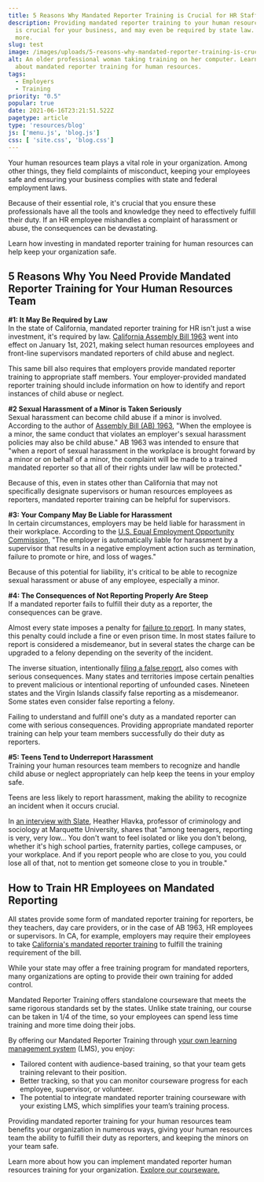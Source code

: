 ```yaml
---
title: 5 Reasons Why Mandated Reporter Training is Crucial for HR Staff
description: Providing mandated reporter training to your human resources team
  is crucial for your business, and may even be required by state law. Learn
  more.
slug: test
image: /images/uploads/5-reasons-why-mandated-reporter-training-is-crucial-for-hr-staff1.webp
alt: An older professional woman taking training on her computer. Learn more
  about mandated reporter training for human resources.
tags:
  - Employers
  - Training
priority: "0.5"
popular: true
date: 2021-06-16T23:21:51.522Z
pagetype: article
type: 'resources/blog'
js: ['menu.js', 'blog.js']
css: [ 'site.css', 'blog.css']
---
```

Your human resources team plays a vital role in your organization. Among other things, they field complaints of misconduct, keeping your employees safe and ensuring your business complies with state and federal employment laws.

Because of their essential role, it's crucial that you ensure these professionals have all the tools and knowledge they need to effectively fulfill their duty. If an HR employee mishandles a complaint of harassment or abuse, the consequences can be devastating.

Learn how investing in mandated reporter training for human resources can help keep your organization safe.

## 5 Reasons Why You Need Provide Mandated Reporter Training for Your Human Resources Team

**\#1: It May Be Required by Law**\
In the state of California, mandated reporter training for HR isn't just a wise investment, it's required by law. [California Assembly Bill 1963](https://mandatedreportertraining.com/blog/how-changes-to-california-mandated-reporter-law-impact-employers) went into effect on January 1st, 2021, making select human resources employees and front-line supervisors mandated reporters of child abuse and neglect.

This same bill also requires that employers provide mandated reporter training to appropriate staff members. Your employer-provided mandated reporter training should include information on how to identify and report instances of child abuse or neglect.

**\#2 Sexual Harassment of a Minor is Taken Seriously**\
Sexual harassment can become child abuse if a minor is involved. According to the author of [Assembly Bill (AB) 1963](https://leginfo.legislature.ca.gov/faces/billTextClient.xhtml?bill_id=201920200AB1963), "When the employee is a minor, the same conduct that violates an employer's sexual harassment policies may also be child abuse." AB 1963 was intended to ensure that "when a report of sexual harassment in the workplace is brought forward by a minor or on behalf of a minor, the complaint will be made to a trained mandated reporter so that all of their rights under law will be protected."

Because of this, even in states other than California that may not specifically designate supervisors or human resources employees as reporters, mandated reporter training can be helpful for supervisors.

**\#3: Your Company May Be Liable for Harassment**\
In certain circumstances, employers may be held liable for harassment in their workplace. According to the [U.S. Equal Employment Opportunity Commission](https://www.eeoc.gov/harassment), "The employer is automatically liable for harassment by a supervisor that results in a negative employment action such as termination, failure to promote or hire, and loss of wages."

Because of this potential for liability, it's critical to be able to recognize sexual harassment or abuse of any employee, especially a minor.

**\#4: The Consequences of Not Reporting Properly Are Steep**\
If a mandated reporter fails to fulfill their duty as a reporter, the consequences can be grave.

Almost every state imposes a penalty for [failure to report](https://mandatedreporter.com/blog/the-serious-consequences-of-failure-to-report-child-abuse). In many states, this penalty could include a fine or even prison time. In most states failure to report is considered a misdemeanor, but in several states the charge can be upgraded to a felony depending on the severity of the incident.

The inverse situation, intentionally [filing a false report](https://www.childwelfare.gov/pubPDFs/report.pdf), also comes with serious consequences. Many states and territories impose certain penalties to prevent malicious or intentional reporting of unfounded cases. Nineteen states and the Virgin Islands classify false reporting as a misdemeanor. Some states even consider false reporting a felony.

Failing to understand and fulfill one's duty as a mandated reporter can come with serious consequences. Providing appropriate mandated reporter training can help your team members successfully do their duty as reporters.

**\#5: Teens Tend to Underreport Harassment**\
Training your human resources team members to recognize and handle child abuse or neglect appropriately can help keep the teens in your employ safe.

Teens are less likely to report harassment, making the ability to recognize an incident when it occurs crucial.

In [an interview with Slate](https://slate.com/human-interest/2018/09/why-teenage-girls-dont-report-sexual-assault.html), Heather Hlavka, professor of criminology and sociology at Marquette University, shares that "among teenagers, reporting is very, very low… You don't want to feel isolated or like you don't belong, whether it's high school parties, fraternity parties, college campuses, or your workplace. And if you report people who are close to you, you could lose all of that, not to mention get someone close to you in trouble."

## How to Train HR Employees on Mandated Reporting

All states provide some form of mandated reporter training for reporters, be they teachers, day care providers, or in the case of AB 1963, HR employees or supervisors. In CA, for example, employers may require their employees to take [California's mandated reporter training](https://mandatedreporterca.com/) to fulfill the training requirement of the bill.

While your state may offer a free training program for mandated reporters, many organizations are opting to provide their own training for added control.

Mandated Reporter Training offers standalone courseware that meets the same rigorous standards set by the states. Unlike state training, our course can be taken in 1/4 of the time, so your employees can spend less time training and more time doing their jobs.

By offering our Mandated Reporter Training through [your own learning management system](https://mandatedreportertraining.com/blog/meet-californias-mandated-reporter-requirements-with-an-lms) (LMS), you enjoy:

* Tailored content with audience-based training, so that your team gets training relevant to their position.
* Better tracking, so that you can monitor courseware progress for each employee, supervisor, or volunteer.
* The potential to integrate mandated reporter training courseware with your existing LMS, which simplifies your team’s training process.

Providing mandated reporter training for your human resources team benefits your organization in numerous ways, giving your human resources team the ability to fulfill their duty as reporters, and keeping the minors on your team safe.

Learn more about how you can implement mandated reporter human resources training for your organization. [Explore our courseware.](https://mandatedreportertraining.com/courseware)